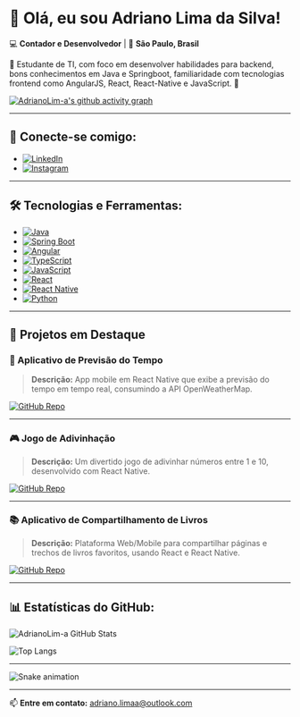 # 👋 Olá, eu sou Adriano Lima da Silva!

💻 **Contador e Desenvolvedor** | 📍 **São Paulo, Brasil**

🚀 Estudante de TI, com foco em desenvolver habilidades para backend, bons conhecimentos em Java e Springboot, familiaridade com tecnologias frontend como AngularJS, React, React-Native e JavaScript. 🚀

[![AdrianoLim-a's github activity graph](https://github-readme-activity-graph.vercel.app/graph?username=AdrianoLim-a&theme=github-compact&area_color=0d1117&line=30A3DC&point=E94D5F&bg_color=0d1117)](https://github.com/ashutosh00710/github-readme-activity-graph)

---

## 🔗 Conecte-se comigo:

- [![LinkedIn](https://img.shields.io/badge/LinkedIn-0077B5?style=for-the-badge&logo=linkedin)](https://www.linkedin.com/in/adriano-lima-da-silva-abbb6511a/)
- [![Instagram](https://img.shields.io/badge/Instagram-%23833AB4?style=for-the-badge&logo=instagram&logoColor=white)](https://www.instagram.com/asilvany000/)

---

## 🛠️ Tecnologias e Ferramentas:

- [![Java](https://img.shields.io/badge/Java-ED8B00?style=for-the-badge&logo=openjdk&logoColor=white)](https://www.java.com/)
- [![Spring Boot](https://img.shields.io/badge/Spring%20Boot-6DB33F?style=for-the-badge&logo=spring&logoColor=white)](https://spring.io/projects/spring-boot)
- [![Angular](https://img.shields.io/badge/Angular-DD0031?style=for-the-badge&logo=angular&logoColor=white)](https://angular.io/)
- [![TypeScript](https://img.shields.io/badge/TypeScript-3178C6?style=for-the-badge&logo=typescript&logoColor=white)](https://www.typescriptlang.org/)
- [![JavaScript](https://img.shields.io/badge/JavaScript-F7DF1E?style=for-the-badge&logo=javascript&logoColor=black)](https://developer.mozilla.org/en-US/docs/Web/JavaScript)
- [![React](https://img.shields.io/badge/React-20232A?style=for-the-badge&logo=react&logoColor=61DAFB)](https://react.dev/)
- [![React Native](https://img.shields.io/badge/React%20Native-20232A?style=for-the-badge&logo=react&logoColor=61DAFB)](https://reactnative.dev/)
- [![Python](https://img.shields.io/badge/Python-3776AB?style=for-the-badge&logo=python&logoColor=white)](https://www.python.org/)

---

## 🚀 Projetos em Destaque

### 📱 Aplicativo de Previsão do Tempo
> **Descrição:** App mobile em React Native que exibe a previsão do tempo em tempo real, consumindo a API OpenWeatherMap.

[![GitHub Repo](https://img.shields.io/badge/Ver%20no%20GitHub-181717?style=for-the-badge&logo=github&logoColor=white)](https://github.com/AdrianoLim-a/seu-repo-previsao-tempo)

---

### 🎮 Jogo de Adivinhação
> **Descrição:** Um divertido jogo de adivinhar números entre 1 e 10, desenvolvido com React Native.

[![GitHub Repo](https://img.shields.io/badge/Ver%20no%20GitHub-181717?style=for-the-badge&logo=github&logoColor=white)](https://github.com/AdrianoLim-a/seu-repo-jogo-adivinhacao)

---

### 📚 Aplicativo de Compartilhamento de Livros
> **Descrição:** Plataforma Web/Mobile para compartilhar páginas e trechos de livros favoritos, usando React e React Native.

[![GitHub Repo](https://img.shields.io/badge/Ver%20no%20GitHub-181717?style=for-the-badge&logo=github&logoColor=white)](https://github.com/AdrianoLim-a/seu-repo-compartilhar-livros)

---

## 📊 Estatísticas do GitHub:

![AdrianoLim-a GitHub Stats](https://github-readme-stats.vercel.app/api?username=AdrianoLim-a&theme=dark&bg_color=0d1117&border_color=30363d&show_icons=true&icon_color=30A3DC&title_color=E94D5F&text_color=c9d1d9)

![Top Langs](https://github-readme-stats.vercel.app/api/top-langs/?username=AdrianoLim-a&layout=compact&theme=dark&bg_color=0d1117&border_color=30363d&title_color=E94D5F&text_color=c9d1d9)

---

![Snake animation](https://github.com/danielbped/danielbped/blob/output/github-contribution-grid-snake.svg)

---

📫 **Entre em contato:** [adriano.limaa@outlook.com](mailto:adriano.limaa@outlook.com)
